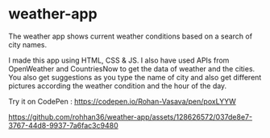 # weather-app
The weather app shows current weather conditions based on a search of city names.

I made this app using HTML, CSS & JS. I also have used APIs from OpenWeather and CountriesNow to get the data of weather and the cities.
You also get suggestions as you type the name of city and also get different pictures according the weather condition and the hour of the day.

Try it on CodePen : https://codepen.io/Rohan-Vasava/pen/poxLYYW

https://github.com/rohhan36/weather-app/assets/128626572/037de8e7-3767-44d8-9937-7a6fac3c9480

